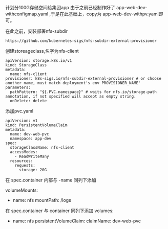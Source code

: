 计划分100G存储空间给集团app
由于之前已经制作好了 app-web-dev-withconfigmap.yaml ,于是在此基础上，copy为 app-web-dev-withpv.yaml即可。

在此之前，安装部署nfs-subdir
```
https://github.com/kubernetes-sigs/nfs-subdir-external-provisioner
```

创建storeageclass,名字为nfs-client

```
apiVersion: storage.k8s.io/v1
kind: StorageClass
metadata:
  name: nfs-client
provisioner: k8s-sigs.io/nfs-subdir-external-provisioner # or choose another name, must match deployment's env PROVISIONER_NAME'
parameters:
  pathPattern: "${.PVC.namespace}" # waits for nfs.io/storage-path annotation, if not specified will accept as empty string.
  onDelete: delete
```

添加pvc.yaml

```
apiVersion: v1
kind: PersistentVolumeClaim
metadata:
  name: dev-web-pvc
  namespace: app-dev
spec:
  storageClassName: nfs-client
  accessModes:
    - ReadWriteMany
  resources:
    requests:
      storage: 20G
```

在 spec.container 内部与 -name 同列下添加

volumeMounts: 
  - name: nfs
    mountPath: /logs

在 spec.container 与 container 同列下添加
volumes:
  - name: nfs
    persistentVolumeClaim:
      claimName: dev-web-pvc
